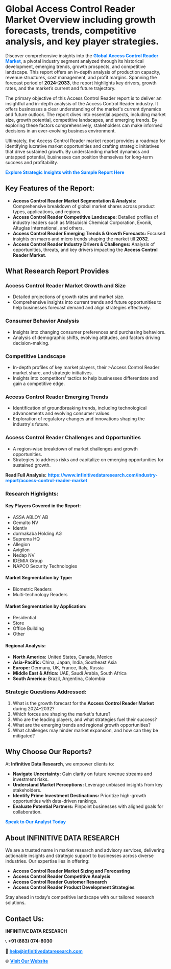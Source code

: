 <h1>Global Access Control Reader Market Overview including growth forecasts, trends, competitive analysis, and key player strategies.</h1>
<p>
Discover comprehensive insights into the 
<a href="https://www.infinitivedataresearch.com/industry-report/access-control-reader-market" rel="dofollow" style="color: #007BFF; text-decoration: none;"><strong>Global Access Control Reader Market</strong></a>, a pivotal industry segment analyzed through its historical development, emerging trends, growth prospects, and competitive landscape. This report offers an in-depth analysis of production capacity, revenue structures, cost management, and profit margins. Spanning the forecast period of <strong>2024–2033</strong>, the report highlights key drivers, growth rates, and the market’s current and future trajectory.
</p>
<p>
The primary objective of this Access Control Reader report is to deliver an insightful and in-depth analysis of the Access Control Reader industry. It offers businesses a clear understanding of the market's current dynamics and future outlook. The report dives into essential aspects, including market size, growth potential, competitive landscapes, and emerging trends. By exploring these factors comprehensively, stakeholders can make informed decisions in an ever-evolving business environment.
</p>
<p>
Ultimately, the Access Control Reader market report provides a roadmap for identifying lucrative market opportunities and crafting strategic initiatives that drive sustained growth. By understanding market dynamics and untapped potential, businesses can position themselves for long-term success and profitability.
</p>
<p>
<a href="https://www.infinitivedataresearch.com/request-sample/reportId=106627" style="color: #007BFF; text-decoration: none;"><strong>Explore Strategic Insights with the Sample Report Here</strong></a>
</p>

<h2>Key Features of the Report:</h2>
<ul>
<li><strong>Access Control Reader Market Segmentation & Analysis:</strong> Comprehensive breakdown of global market shares across product types, applications, and regions.</li>
<li><strong>Access Control Reader Competitive Landscape:</strong> Detailed profiles of industry leaders such as Mitsubishi Chemical Corporation, Evonik, Altuglas International, and others.</li>
<li><strong>Access Control Reader Emerging Trends & Growth Forecasts:</strong> Focused insights on macro and micro trends shaping the market till <strong>2032</strong>.</li>
<li><strong>Access Control Reader Industry Drivers & Challenges:</strong> Analysis of opportunities, threats, and key drivers impacting the <strong>Access Control Reader Market</strong>.</li>
</ul>

<h2>What Research Report Provides</h2>
<h3>Access Control Reader Market Growth and Size</h3>
<ul>
<li>Detailed projections of growth rates and market size.</li>
<li>Comprehensive insights into current trends and future opportunities to help businesses forecast demand and align strategies effectively.</li>
</ul>

<h3>Consumer Behavior Analysis</h3>
<ul>
<li>Insights into changing consumer preferences and purchasing behaviors.</li>
<li>Analysis of demographic shifts, evolving attitudes, and factors driving decision-making.</li>
</ul>

<h3>Competitive Landscape</h3>
<ul>
<li>In-depth profiles of key market players, their >Access Control Reader market share, and strategic initiatives.</li>
<li>Insights into competitors' tactics to help businesses differentiate and gain a competitive edge.</li>
</ul>

<h3>Access Control Reader Emerging Trends</h3>
<ul>
<li>Identification of groundbreaking trends, including technological advancements and evolving consumer values.</li>
<li>Exploration of regulatory changes and innovations shaping the industry's future.</li>
</ul>

<h3>Access Control Reader Challenges and Opportunities</h3>
<ul>
<li>A region-wise breakdown of market challenges and growth opportunities.</li>
<li>Strategies to address risks and capitalize on emerging opportunities for sustained growth.</li>
</ul>
<p><strong>Read Full Analysis:</strong> <a href="https://www.infinitivedataresearch.com/industry-report/access-control-reader-market" rel="dofollow" style="color: #007BFF; text-decoration: none;"><strong>https://www.infinitivedataresearch.com/industry-report/access-control-reader-market</strong></a></p>
<h3>Research Highlights:</h3>
<h4>Key Players Covered in the Report:</h4>
<ul><li>ASSA ABLOY AB</li><li>Gemalto NV</li><li>Identiv</li><li>dormakaba Holding AG</li><li>Suprema HQ</li><li>Allegion</li><li>Avigilon</li><li>Nedap NV</li><li>IDEMIA Group</li><li>NAPCO Security Technologies</li></ul>
<h4>Market Segmentation by Type:</h4>
<ul><li>Biometric Readers</li><li>Multi-technology Readers</li></ul>
<h4>Market Segmentation by Application:</h4>
<ul><li>Residential</li><li>Store</li><li>Office Building</li><li>Other</li></ul>

<h4>Regional Analysis:</h4>
<ul>
<li><strong>North America:</strong> United States, Canada, Mexico</li>
<li><strong>Asia-Pacific:</strong> China, Japan, India, Southeast Asia</li>
<li><strong>Europe:</strong> Germany, UK, France, Italy, Russia</li>
<li><strong>Middle East & Africa:</strong> UAE, Saudi Arabia, South Africa</li>
<li><strong>South America:</strong> Brazil, Argentina, Colombia</li>
</ul>

<h3>Strategic Questions Addressed:</h3>
<ol>
<li>What is the growth forecast for the <strong>Access Control Reader Market</strong> during 2024–2032?</li>
<li>Which forces are shaping the market's future?</li>
<li>Who are the leading players, and what strategies fuel their success?</li>
<li>What are the emerging trends and regional growth opportunities?</li>
<li>What challenges may hinder market expansion, and how can they be mitigated?</li>
</ol>

<h2>Why Choose Our Reports?</h2>
<p>At <strong>Infinitive Data Research</strong>, we empower clients to:</p>
<ul>
<li><strong>Navigate Uncertainty:</strong> Gain clarity on future revenue streams and investment risks.</li>
<li><strong>Understand Market Perceptions:</strong> Leverage unbiased insights from key stakeholders.</li>
<li><strong>Identify Prime Investment Destinations:</strong> Prioritize high-growth opportunities with data-driven rankings.</li>
<li><strong>Evaluate Potential Partners:</strong> Pinpoint businesses with aligned goals for collaboration.</li>
</ul>
<p><a href="https://www.infinitivedataresearch.com/industry-report/access-control-reader-market" rel="dofollow" style="color: #007BFF; text-decoration: none;"><strong>Speak to Our Analyst Today</strong></a></p>

<h2>About INFINITIVE DATA RESEARCH</h2>
<p>We are a trusted name in market research and advisory services, delivering actionable insights and strategic support to businesses across diverse industries. Our expertise lies in offering:</p>
<ul>
<li><strong>Access Control Reader Market Sizing and Forecasting</strong></li>
<li><strong>Access Control Reader Competitive Analysis</strong></li>
<li><strong>Access Control Reader Customer Research</strong></li>
<li><strong>Access Control Reader Product Development Strategies</strong></li>
</ul>
<p>Stay ahead in today’s competitive landscape with our tailored research solutions.</p>

<h2>Contact Us:</h2>
<p><strong>INFINITIVE DATA RESEARCH</strong></p>
<p>📞 <strong>+91 (883) 074-8030</strong></p>
<p>📧 <strong><a href="mailto:help@infinitivedataresearch.com" style="color: #007BFF;">help@infinitivedataresearch.com</a></strong></p>
<p>🌐 <strong><a href="https://www.infinitivedataresearch.com" rel="dofollow" style="color: #007BFF;">Visit Our Website</a></strong></p>